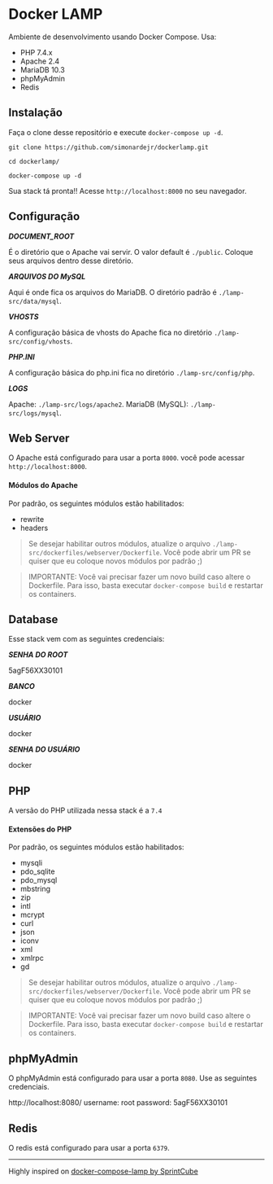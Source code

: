 # Docker LAMP

Ambiente de desenvolvimento usando Docker Compose. Usa:

* PHP 7.4.x
* Apache 2.4
* MariaDB 10.3
* phpMyAdmin
* Redis

## Instalação

Faça o clone desse repositório e execute `docker-compose up -d`.

```shell
git clone https://github.com/simonardejr/dockerlamp.git

cd dockerlamp/

docker-compose up -d
```

Sua stack tá pronta!! Acesse `http://localhost:8000` no seu navegador.

## Configuração

_**DOCUMENT_ROOT**_

É o diretório que o Apache vai servir. O valor default é `./public`. Coloque seus arquivos dentro desse diretório.

_**ARQUIVOS DO MySQL**_

Aqui é onde fica os arquivos do MariaDB. O diretório padrão é `./lamp-src/data/mysql`.

_**VHOSTS**_

A configuração básica de vhosts do Apache fica no diretório `./lamp-src/config/vhosts`.

_**PHP.INI**_

A configuração básica do php.ini fica no diretório `./lamp-src/config/php`.

_**LOGS**_

Apache: `./lamp-src/logs/apache2`.
MariaDB (MySQL): `./lamp-src/logs/mysql`.

## Web Server

O Apache está configurado para usar a porta `8000`. você pode acessar `http://localhost:8000`.

#### Módulos do Apache

Por padrão, os seguintes módulos estão habilitados:

* rewrite
* headers

> Se desejar habilitar outros módulos, atualize o arquivo `./lamp-src/dockerfiles/webserver/Dockerfile`. Você pode abrir um PR se quiser que eu coloque novos módulos por padrão ;)

> IMPORTANTE: Você vai precisar fazer um novo build caso altere o Dockerfile. Para isso, basta executar `docker-compose build` e restartar os containers.

## Database

Esse stack vem com as seguintes credenciais:

_**SENHA DO ROOT**_

5agF56XX30101

_**BANCO**_

docker

_**USUÁRIO**_

docker

_**SENHA DO USUÁRIO**_

docker

## PHP

A versão do PHP utilizada nessa stack é a `7.4`

#### Extensões do PHP

Por padrão, os seguintes módulos estão habilitados:

* mysqli
* pdo_sqlite
* pdo_mysql
* mbstring
* zip
* intl
* mcrypt
* curl
* json
* iconv
* xml
* xmlrpc
* gd

> Se desejar habilitar outros módulos, atualize o arquivo `./lamp-src/dockerfiles/webserver/Dockerfile`. Você pode abrir um PR se quiser que eu coloque novos módulos por padrão ;)

> IMPORTANTE: Você vai precisar fazer um novo build caso altere o Dockerfile. Para isso, basta executar `docker-compose build` e restartar os containers.

## phpMyAdmin

O phpMyAdmin está configurado para usar a porta `8080`. Use as seguintes credenciais.

http://localhost:8080/
username: root
password: 5agF56XX30101

## Redis

O redis está configurado para usar a porta `6379`.

---------

Highly inspired on [docker-compose-lamp by SprintCube](https://github.com/sprintcube/docker-compose-lamp)